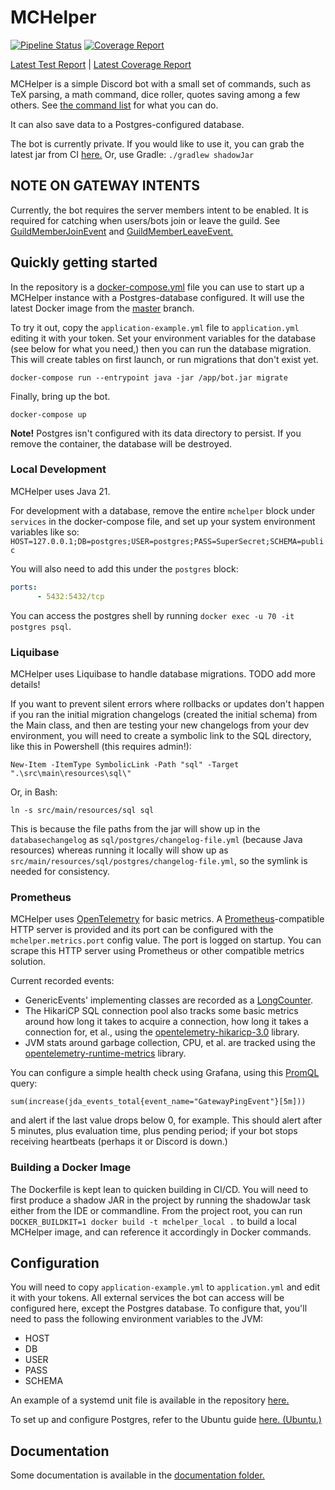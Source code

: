 # MCHelper

[![Pipeline Status](https://gitlab.com/HeyBanditoz/mchelper/badges/master/pipeline.svg)](https://gitlab.com/HeyBanditoz/mchelper/-/jobs/artifacts/master/file/build/reports/tests/test/index.html?job=test)
[![Coverage Report](https://gitlab.com/HeyBanditoz/mchelper/badges/master/coverage.svg)](https://gitlab.com/HeyBanditoz/mchelper/-/jobs/artifacts/master/file/build/reports/jacoco/test/html/index.html?job=test)

[Latest Test Report](https://gitlab.com/HeyBanditoz/mchelper/-/jobs/artifacts/master/file/build/reports/tests/test/index.html?job=test)
|
[Latest Coverage Report](https://gitlab.com/HeyBanditoz/mchelper/-/jobs/artifacts/master/file/build/reports/jacoco/test/html/index.html?job=test)

MCHelper is a simple Discord bot with a small set of commands, such as TeX parsing, a math command, dice roller, quotes
saving among a few others. See [the command list](COMMANDS.md) for what you can do.

It can also save data to a Postgres-configured database.

The bot is currently private. If you would like to use it, you can grab the latest jar from CI
[here.](https://gitlab.com/HeyBanditoz/mchelper/-/jobs/artifacts/master/raw/build/libs/io.banditoz.mchelper-all.jar?job=package)
Or, use Gradle: `./gradlew shadowJar`

## NOTE ON GATEWAY INTENTS

Currently, the bot requires the server members intent to be enabled. It is required for catching when users/bots join or
leave the guild. See
[GuildMemberJoinEvent](https://ci.dv8tion.net/job/JDA/javadoc/net/dv8tion/jda/api/events/guild/member/GuildMemberJoinEvent.html)
and [GuildMemberLeaveEvent.](https://ci.dv8tion.net/job/JDA/javadoc/net/dv8tion/jda/api/events/guild/member/GuildMemberLeaveEvent.html)

## Quickly getting started
In the repository is a [docker-compose.yml](docker-compose.yml) file you can use to start up a MCHelper instance with a
Postgres-database configured. It will use the latest Docker image from the
[master](https://gitlab.com/HeyBanditoz/mchelper/-/tree/master) branch.

To try it out, copy the `application-example.yml` file to `application.yml` editing it with your token. Set your
environment variables for the database (see below for what you need,) then you can run the database migration. This will
create tables on first launch, or run migrations that don't exist yet.

`docker-compose run --entrypoint java -jar /app/bot.jar migrate`

Finally, bring up the bot.

`docker-compose up`

**Note!** Postgres isn't configured with its data directory to persist. If you remove the container, the database will 
be destroyed.

### Local Development

MCHelper uses Java 21.

For development with a database, remove the entire `mchelper` block under `services` in the docker-compose file, and
set up your system environment variables like so:
`HOST=127.0.0.1;DB=postgres;USER=postgres;PASS=SuperSecret;SCHEMA=public`

You will also need to add this under the `postgres` block:
```yaml
ports:
      - 5432:5432/tcp
```

You can access the postgres shell by running `docker exec -u 70 -it postgres psql`.

### Liquibase
MCHelper uses Liquibase to handle database migrations. TODO add more details!

If you want to prevent silent errors where rollbacks or updates don't happen if you ran the initial migration changelogs
(created the initial schema) from the Main class, and then are testing your new changelogs from your dev environment, 
you will  need to create a symbolic link to the SQL directory, like this in Powershell (this requires admin!):

`New-Item -ItemType SymbolicLink -Path "sql" -Target ".\src\main\resources\sql\"`

Or, in Bash:

`ln -s src/main/resources/sql sql`

This is because the file paths from the jar will show up in the `databasechangelog` as `sql/postgres/changelog-file.yml`
(because Java resources) whereas running it locally will show up as
`src/main/resources/sql/postgres/changelog-file.yml`, so the symlink is needed for consistency.

### Prometheus
MCHelper uses [OpenTelemetry](https://opentelemetry.io/) for basic metrics. A
[Prometheus](https://prometheus.io/)-compatible HTTP server is provided and its port can be configured with the
`mchelper.metrics.port` config value. The port is logged on startup. You can scrape this HTTP server using Prometheus or
other compatible metrics solution.

Current recorded events:

* GenericEvents' implementing classes are recorded as
  a [LongCounter](https://javadoc.io/static/io.opentelemetry/opentelemetry-api/1.36.0/io/opentelemetry/api/metrics/LongCounter.html#add(long,io.opentelemetry.api.common.Attributes)).
* The HikariCP SQL connection pool also tracks some basic metrics around how long it takes to acquire a connection,
  how long it takes a connection for, et al., using
  the [opentelemetry-hikaricp-3.0](https://github.com/open-telemetry/opentelemetry-java-instrumentation/tree/main/instrumentation/hikaricp-3.0/library)
  library.
* JVM stats around garbage collection, CPU, et al. are tracked using
  the [opentelemetry-runtime-metrics](https://github.com/open-telemetry/semantic-conventions/blob/main/docs/runtime/jvm-metrics.md)
  library.

You can configure a simple health check using Grafana, using this
[PromQL](https://prometheus.io/docs/prometheus/latest/querying/basics/) query:

`sum(increase(jda_events_total{event_name="GatewayPingEvent"}[5m]))`

and alert if the last value drops below 0, for example. This should alert after 5 minutes, plus evaluation time, plus
pending period; if your bot stops receiving heartbeats (perhaps it or Discord is down.)

### Building a Docker Image

The Dockerfile is kept lean to quicken building in CI/CD. You will need to first produce a shadow JAR in the project by
running the shadowJar task either from the IDE or commandline. From the project root, you can run
`DOCKER_BUILDKIT=1 docker build -t mchelper_local .` to build a local MCHelper image, and can reference it accordingly
in Docker commands.

## Configuration

You will need to copy `application-example.yml` to `application.yml` and edit it with your tokens. All external services
the bot can access will be configured here, except the Postgres database. To configure that, you'll need to pass the
following environment variables to the JVM:
* HOST
* DB
* USER
* PASS
* SCHEMA

An example of a systemd unit file is available in the repository [here.](mchelper.service)

To set up and configure Postgres, refer to the Ubuntu guide [here. (Ubuntu.)](https://www.postgresql.org/download/linux/ubuntu/)

## Documentation

Some documentation is available in the [documentation folder.](docs)
